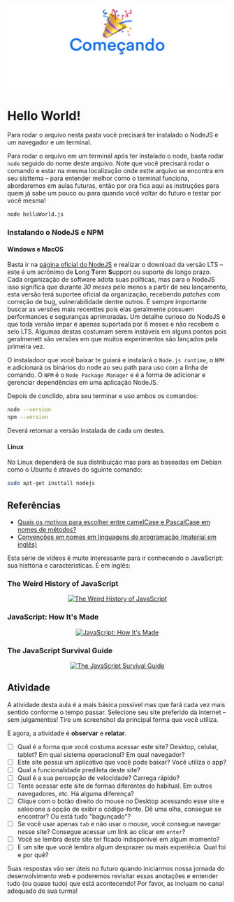 <div align="center">
  <img src="../images/h/1.png" alt="Começando" />
</div>

# Hello World!

Para rodar o arquivo nesta pasta você precisará ter instalado o NodeJS e um navegador e um terminal.

Para rodar o arquivo em um terminal após ter instalado o node, basta rodar `node` seguido do nome deste arquivo. Note que você precisará rodar o comando e estar na mesma localização onde estte arquivo se encontra em seu sisttema – para entender melhor como o terminal funciona, abordaremos em aulas futuras, então por ora fica aqui as instruções para quem já sabe um pouco ou para quando você voltar do futuro e testar por você mesma!

```bash
node helloWorld.js
```

### Instalando o NodeJS e NPM

#### Windows e MacOS

Basta ir na [página oficial do NodeJS](https://nodejs.org/) e realizar o download da versão LTS – este é um acrônimo de **L**ong **T**erm **S**upport ou suporte de longo prazo. Cada organização de software adota suas políticas, mas para o NodeJS isso significa que durante _30 meses_ pelo menos a partir de seu lançamento, esta versão terá suportee oficial da organização, recebendo _patches_ com correção de bug, vulnerabilidade dentre outros. É sempre importante buscar as versões mais recenttes pois elas geralmente possuem performances e seguranças aprimoradas. Um detalhe curioso do NodeJS é que toda versão ímpar é apenas suportada por 6 meses e não recebem o selo LTS. Algumas destas costumam serem instáveis em alguns pontos pois geralmenett são versões em que muitos experimentos são lançados pela primeira vez.

O instaladoor que você baixar te guiará e instalará o `Node.js runtime`, o `NPM` e adicionará os binários do node ao seu path para uso com a linha de comando. O `NPM` é o `Node Package Manager` e é a forma de adicionar e gerenciar dependências em uma aplicação NodeJS.

Depois de conclído, abra seu terminar e uso ambos os comandos:

```bash
node --version
npm --version
```

Deverá retornar a versão instalada de cada um destes.

#### Linux

No Linux dependerá de sua distribuição mas para as baseadas em Debian como o Ubuntu é através do sguinte comando:

```bash
sudo apt-get insttall nodejs
```

## Referências
- [Quais os motivos para escolher entre camelCase e PascalCase em nomes de métodos?](https://pt.stackoverflow.com/questions/386953/quais-os-motivos-para-escolher-entre-camelcase-e-pascalcase-em-nomes-de-m%C3%A9todos)
- [Convenções em nomes em linguagens de programação (material em inglês)](https://en.wikipedia.org/wiki/Naming_convention_(programming))

Esta série de vídeos é muito interessante para ir conhecendo o JavaScript: sua histtória e características. É em inglês:

### The Weird History of JavaScript

<div align="center">

[![The Weird History of JavaScript](https://img.youtube.com/vi/Sh6lK57Cuk4/hqdefault.jpg)](https://www.youtube.com/watch?v=Sh6lK57Cuk4)

</div>

### JavaScript: How It's Made

<div align="center">

[![JavaScript: How It's Made](https://img.youtube.com/vi/FSs_JYwnAdI/hqdefault.jpg)](https://www.youtube.com/watch?v=FSs_JYwnAdI)

</div>


### The JavaScript Survival Guide

<div align="center">

[![The JavaScript Survival Guide](https://img.youtube.com/vi/9emXNzqCKyg/hqdefault.jpg)](https://www.youtube.com/watch?v=9emXNzqCKyg)

</div>


## Atividade

A atividade desta aula é a mais básica possível mas que fará cada vez mais sentido conforme o tempo passar. Selecione seu site preferido da internet – sem julgamentos! Tire um screenshot da principal forma que você utiliza.

E agora, a atividade é **observar** e **relatar**.

- [ ] Qual é a forma que você costuma acessar este site? Desktop, celular, tablet? Em qual sistema operacional? Em qual navegador?
- [ ] Este site possui um aplicativo que você pode baixar? Você utiliza o app?
- [ ] Qual a funcionalidade predileta deste site?
- [ ] Qual é a sua percepção de velocidade? Carrega rápido? 
- [ ] Tente acessar este site de formas diferentes do habitual. Em outros navegadores, etc. Há alguma diferença?
- [ ] Clique com o botão direito do mouse no Desktop acessando esse site e selecione a opção de exibir o código-fonte. Dê uma olha, consegue se encontrar? Ou está tudo "bagunçado"?
- [ ] Se você usar apenas `tab` e não usar o mouse, você consegue navegar nesse site? Consegue acessar um link ao clicar em `enter`?
- [ ] Você se lembra deste site ter ficado indisponível em algum momento?
- [ ] E um site que você lembra algum desprazer ou mais experiêcia. Qual foi e por quê?

Suas respostas vão ser úteis no futuro quando iniciarmos nossa jornada do desenvolvimento web e poderemos revisitar essas anotações e entender tudo (ou quase tudo) que está acontecendo! Por favor, as incluam no canal adequado de sua turma!
